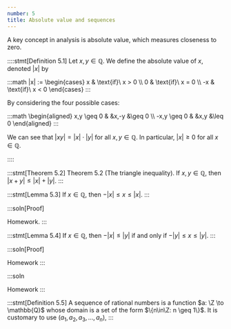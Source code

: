```yaml
---
number: 5
title: Absolute value and sequences
---
```


A key concept in analysis is absolute value, which measures closeness to zero.

::::stmt[Definition 5.1]
Let $x,y \in \mathbb Q$. We define the absolute value of $x$, denoted $|x|$ by

:::math
|x| := \begin{cases}
x & \text{if}\ x > 0 \\\\
0 & \text{if}\ x = 0 \\\\
-x & \text{if}\ x < 0
\end{cases}
:::

By considering the four possible cases:

:::math
\begin{aligned}
x,y \geq 0 & &x,-y &\geq 0 \\\\
-x,y \geq 0 & &x,y &\leq 0
\end{aligned}
:::

We can see that $|xy| = |x| \cdot |y|$ for all $x,y \in \mathbb Q.$ In particular, $|x| \geq 0$ for all $x \in \mathbb Q.$

::::

<!-- :::soln[x]

$$
|x| := \begin{cases}
x & if x > 0 \\
0 & if x = 0 \\
-x & if x < 0 \\
\end{cases}
$$

::: -->

:::stmt[Theorem 5.2]
Theorem 5.2
(The triangle inequality). If $x,y\in \mathbb{Q}$, then $|x+y| \leq |x| + |y|$.
:::

:::stmt[Lemma 5.3]
If $x\in\mathbb{Q}$, then $-|x| \leq x \leq |x|$.
:::

:::soln[Proof]

Homework.
:::

:::stmt[Lemma 5.4]
If $x\in\mathbb{Q}$, then $-|x| \leq |y|$ if and only if $-|y| \leq x \leq |y|.$
:::

:::soln[Proof]

Homework
:::

:::soln

Homework
:::

:::stmt[Definition 5.5]
A sequence of rational numbers is a function $a: \Z \to \mathbb{Q}$ whose domain is a set of the form $\{n\in\Z: n \geq 1\}$. It is customary to use ($a_1, a_2, a_3, \dots, a_n$),
:::

<!-- ◊; <p>$$ |x| := \begin{cases}x if x &gt; 0 \\0 if x = 0 \\-x &amp; if x &lt; 0 \\\end{cases} $$</p>

◊; <p>x if x &gt; 0 \\0 if x = 0 \\-x &amp; if x &lt; 0 \\\end{cases} $$</p> -->
